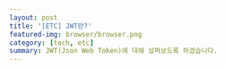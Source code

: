 ```yaml
---
layout: post
title: '[ETC] JWT란?'
featured-img: browser/browser.png
category: [tech, etc]
summary: JWT(Json Web Token)에 대해 살펴보도록 하겠습니다.
---
```



